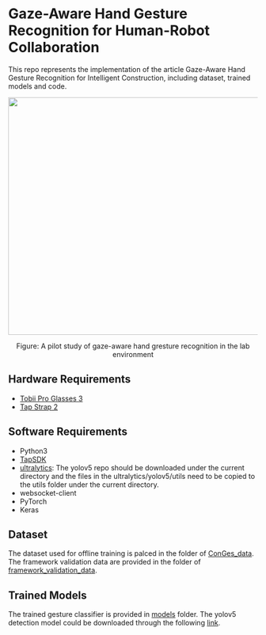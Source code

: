 # Gaze-Aware Hand Gesture Recognition for Human-Robot Collaboration
This repo represents the implementation of the article Gaze-Aware Hand Gesture Recognition for Intelligent Construction, including dataset, trained models and code.
<p align="center">
  <img width="854" height="480" src="https://github.com/wxjames/Gaze-Aware-GesRec/blob/main/figures/gaze_aware_gesture_recognition.gif">
</p>

<p align="center">
Figure: A pilot study of gaze-aware hand gresture recognition in the lab environment
</p>

## Hardware Requirements
* [Tobii Pro Glasses 3](https://www.tobii.com/products/eye-trackers/wearables/tobii-pro-glasses-3?gclid=CjwKCAiAl9efBhAkEiwA4TorigYLbk-YPA4WiMAH0K29TGAreGRQvjAaUKKdAXq5VttXLjyO4FqraRoCxHEQAvD_BwE)
* [Tap Strap 2](https://www.tapwithus.com/product/tap-strap-2/)

## Software Requirements
* Python3
* [TapSDK](https://github.com/TapWithUs/tap-python-sdk)
* [ultralytics](https://github.com/ultralytics/yolov5): The yolov5 repo should be downloaded under the current directory and the files in the ultralytics/yolov5/utils need to be copied to the utils folder under the current directory.
* websocket-client
* PyTorch
* Keras

## Dataset
The dataset used for offline training is palced in the folder of [ConGes_data](https://github.com/wxjames/Gaze-Aware-GesRec/tree/main/ConGes_data). The framework validation data are provided in the folder of [framework_validation_data](https://github.com/wxjames/Gaze-Aware-GesRec/tree/main/framework_validation_data).

## Trained Models
The trained gesture classifier is provided in [models](https://github.com/wxjames/Gaze-Aware-GesRec/tree/main/models) folder. The yolov5 detection model could be downloaded through the following [link](https://drive.google.com/file/d/12uXY_d24uAGX2LTa0Iz0jbDDoYNRveN9/view?usp=share_link).
